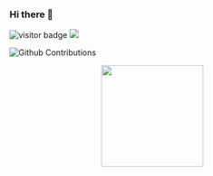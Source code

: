 ### Hi there 👋

![visitor badge](https://visitor-badge.glitch.me/badge?page_id=NelsonHAlmeida.NelsonHAlmeida)
![](https://visitor-badge.glitch.me/badge?page_id=NelsonHAlmeida.NelsonHAlmeida)

![Github Contributions](https://github-readme-streak-stats.herokuapp.com/?user=NelsonHAlmeida)<br>

<div align="center">
 
  <a href="https://github.com/NelsonHAlmeida">
  <img height="180em" src="https://github-readme-stats.vercel.app/api?username=NelsonHAlmeida&show_icons=true&theme=tokyonight&include_all_commits=true&count_private=true"/>
</div>


<!--
**NelsonHAlmeida/NelsonHAlmeida** is a ✨ _special_ ✨ repository because its `README.md` (this file) appears on your GitHub profile.

Here are some ideas to get you started:

- 🔭 I’m currently working on ...
- 🌱 I’m currently learning ...
- 👯 I’m looking to collaborate on ...
- 🤔 I’m looking for help with ...
- 💬 Ask me about ...
- 📫 How to reach me: ...
- 😄 Pronouns: ...
- ⚡ Fun fact: ...
-->
